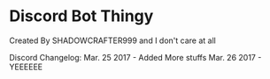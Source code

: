 # Discord Bot Thingy
Created By SHADOWCRAFTER999 and I don't care at all

Discord Changelog:
Mar. 25 2017 - Added More stuffs
Mar. 26 2017 - YEEEEEE

